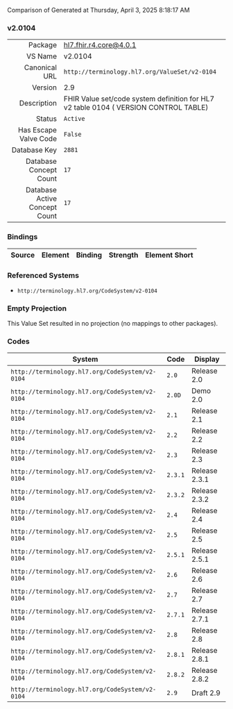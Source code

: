 Comparison of 
Generated at Thursday, April 3, 2025 8:18:17 AM

### v2.0104

|      |     |
| ---: | --- |
| Package | hl7.fhir.r4.core@4.0.1 |
| VS Name | v2.0104 |
| Canonical URL | `http://terminology.hl7.org/ValueSet/v2-0104` |
| Version | 2.9 |
| Description | FHIR Value set/code system definition for HL7 v2 table 0104 ( VERSION CONTROL TABLE) |
| Status | `Active` |
| Has Escape Valve Code | `False` |
| Database Key | `2881` |
| Database Concept Count | `17` |
| Database Active Concept Count | `17` |
### Bindings

| Source | Element | Binding | Strength | Element Short |
| ------ | ------- | ------- | -------- | ------------- |

### Referenced Systems

* `http://terminology.hl7.org/CodeSystem/v2-0104`
### Empty Projection

This Value Set resulted in no projection (no mappings to other packages).

### Codes

| System | Code | Display |
| ------ | ---- | ------- |
| `http://terminology.hl7.org/CodeSystem/v2-0104` | `2.0` | Release 2.0 |
| `http://terminology.hl7.org/CodeSystem/v2-0104` | `2.0D` | Demo 2.0 |
| `http://terminology.hl7.org/CodeSystem/v2-0104` | `2.1` | Release 2.1 |
| `http://terminology.hl7.org/CodeSystem/v2-0104` | `2.2` | Release 2.2 |
| `http://terminology.hl7.org/CodeSystem/v2-0104` | `2.3` | Release 2.3 |
| `http://terminology.hl7.org/CodeSystem/v2-0104` | `2.3.1` | Release 2.3.1 |
| `http://terminology.hl7.org/CodeSystem/v2-0104` | `2.3.2` | Release 2.3.2 |
| `http://terminology.hl7.org/CodeSystem/v2-0104` | `2.4` | Release 2.4 |
| `http://terminology.hl7.org/CodeSystem/v2-0104` | `2.5` | Release 2.5 |
| `http://terminology.hl7.org/CodeSystem/v2-0104` | `2.5.1` | Release 2.5.1 |
| `http://terminology.hl7.org/CodeSystem/v2-0104` | `2.6` | Release 2.6 |
| `http://terminology.hl7.org/CodeSystem/v2-0104` | `2.7` | Release 2.7 |
| `http://terminology.hl7.org/CodeSystem/v2-0104` | `2.7.1` | Release 2.7.1 |
| `http://terminology.hl7.org/CodeSystem/v2-0104` | `2.8` | Release 2.8 |
| `http://terminology.hl7.org/CodeSystem/v2-0104` | `2.8.1` | Release 2.8.1 |
| `http://terminology.hl7.org/CodeSystem/v2-0104` | `2.8.2` | Release 2.8.2 |
| `http://terminology.hl7.org/CodeSystem/v2-0104` | `2.9` | Draft 2.9 |
